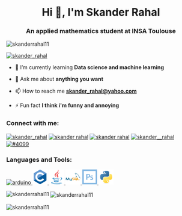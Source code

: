 <h1 align="center">Hi 👋, I'm Skander Rahal</h1>
<h3 align="center">An applied mathematics student at INSA Toulouse</h3>

<p align="left"> <img src="https://komarev.com/ghpvc/?username=skanderrahal11&label=Profile%20views&color=0e75b6&style=flat" alt="skanderrahal11" /> </p>

<p align="left"> <a href="https://twitter.com/skander_rahal" target="blank"><img src="https://img.shields.io/twitter/follow/skander_rahal?logo=twitter&style=for-the-badge" alt="skander_rahal" /></a> </p>

- 🌱 I’m currently learning **Data science and machine learning**

- 💬 Ask me about **anything you want**

- 📫 How to reach me **skander_rahal@yahoo.com**

- ⚡ Fun fact **I think i'm funny and annoying**

<h3 align="left">Connect with me:</h3>
<p align="left">
<a href="https://twitter.com/skander_rahal" target="blank"><img align="center" src="https://raw.githubusercontent.com/rahuldkjain/github-profile-readme-generator/master/src/images/icons/Social/twitter.svg" alt="skander_rahal" height="30" width="40" /></a>
<a href="https://linkedin.com/in/skander rahal" target="blank"><img align="center" src="https://raw.githubusercontent.com/rahuldkjain/github-profile-readme-generator/master/src/images/icons/Social/linked-in-alt.svg" alt="skander rahal" height="30" width="40" /></a>
<a href="https://fb.com/skander rahal" target="blank"><img align="center" src="https://raw.githubusercontent.com/rahuldkjain/github-profile-readme-generator/master/src/images/icons/Social/facebook.svg" alt="skander rahal" height="30" width="40" /></a>
<a href="https://instagram.com/skander__rahal" target="blank"><img align="center" src="https://raw.githubusercontent.com/rahuldkjain/github-profile-readme-generator/master/src/images/icons/Social/instagram.svg" alt="skander__rahal" height="30" width="40" /></a>
<a href="https://discord.gg/#4099" target="blank"><img align="center" src="https://raw.githubusercontent.com/rahuldkjain/github-profile-readme-generator/master/src/images/icons/Social/discord.svg" alt="#4099" height="30" width="40" /></a>
</p>

<h3 align="left">Languages and Tools:</h3>
<p align="left"> <a href="https://www.arduino.cc/" target="_blank" rel="noreferrer"> <img src="https://cdn.worldvectorlogo.com/logos/arduino-1.svg" alt="arduino" width="40" height="40"/> </a> <a href="https://www.cprogramming.com/" target="_blank" rel="noreferrer"> <img src="https://raw.githubusercontent.com/devicons/devicon/master/icons/c/c-original.svg" alt="c" width="40" height="40"/> </a> <a href="https://www.java.com" target="_blank" rel="noreferrer"> <img src="https://raw.githubusercontent.com/devicons/devicon/master/icons/java/java-original.svg" alt="java" width="40" height="40"/> </a> <a href="https://www.mysql.com/" target="_blank" rel="noreferrer"> <img src="https://raw.githubusercontent.com/devicons/devicon/master/icons/mysql/mysql-original-wordmark.svg" alt="mysql" width="40" height="40"/> </a> <a href="https://www.photoshop.com/en" target="_blank" rel="noreferrer"> <img src="https://raw.githubusercontent.com/devicons/devicon/master/icons/photoshop/photoshop-line.svg" alt="photoshop" width="40" height="40"/> </a> <a href="https://www.python.org" target="_blank" rel="noreferrer"> <img src="https://raw.githubusercontent.com/devicons/devicon/master/icons/python/python-original.svg" alt="python" width="40" height="40"/> </a>

<p><img align="left" src="https://github-readme-stats.vercel.app/api/top-langs?username=skanderrahal11&show_icons=true&locale=en&layout=compact" alt="skanderrahal11" /></p>

<p>&nbsp;<img align="center" src="https://github-readme-stats.vercel.app/api?username=skanderrahal11&show_icons=true&locale=en" alt="skanderrahal11" /></p>

<p><img align="center" src="https://github-readme-streak-stats.herokuapp.com/?user=skanderrahal11&" alt="skanderrahal11" /></p>

